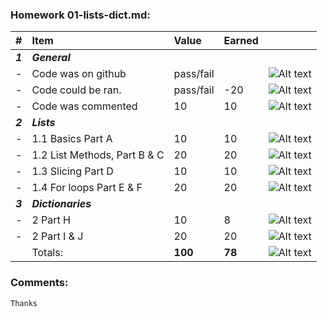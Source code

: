 ### Homework 01-lists-dict.md:
| #       | Item                                                       | Value       | Earned   |                |
|:--------|:-----------------------------------------------------------|:------------|:---------|:---------------|
| ***1*** | ***General***                                              |             |          |                |
| -       | Code was on github                                         | pass/fail   |          | ![Alt text][1] |
| -       | Code could be ran.                                         | pass/fail   |    -20   | ![Alt text][2] |
| -       | Code was commented                                         |    10       |    10    | ![Alt text][1] |
| ***2*** | ***Lists***                                                |             |          |                |
| -       | 1.1 Basics Part A 			                               |    10       |    10    | ![Alt text][1] |
| -       | 1.2 List Methods, Part  B & C                              |    20       |    20    | ![Alt text][1] |
| -       | 1.3 Slicing Part D                                         |    10       |    10    | ![Alt text][1] |
| -       | 1.4 For loops Part E & F                                   |    20       |    20    | ![Alt text][1] |
| ***3*** | ***Dictionaries***                                         |             |          |                |
| -       | 2 Part H			                                         |    10       |    8     | ![Alt text][3] |
| -       | 2 Part I & J                                               |    20       |    20    | ![Alt text][1] |
|         | Totals:                                                    | **100**     |  **78** | ![Alt text][2] |

### Comments:
```
Thanks
```

[1]: http://f.cl.ly/items/3E231i211n2E042B1U3K/right.png  "Correct"
[2]: http://f.cl.ly/items/2X473C1Q1F2x3S1E4231/wrong.gif  "Incorrect"
[3]: http://f.cl.ly/items/1A0d2Q1J1N1u0C3g0C1s/null.gif  "Errors"